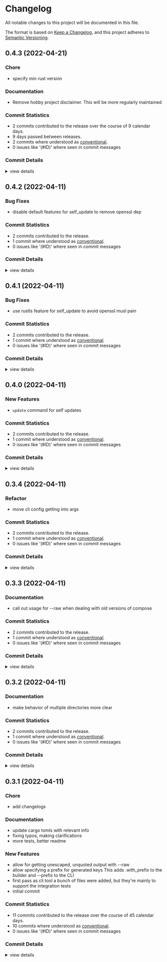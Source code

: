 # Changelog

All notable changes to this project will be documented in this file.

The format is based on [Keep a Changelog](https://keepachangelog.com/en/1.0.0/),
and this project adheres to [Semantic Versioning](https://semver.org/spec/v2.0.0.html).

## 0.4.3 (2022-04-21)

### Chore

 - <csr-id-c51a85f54f8798f0cd09204d8f361ce730440956/> specify min rust version

### Documentation

 - <csr-id-111094b489086f00c81e4c7c4bc6430b84f25a36/> Remove hobby project disclaimer.
   This will be more regularly maintained

### Commit Statistics

<csr-read-only-do-not-edit/>

 - 2 commits contributed to the release over the course of 9 calendar days.
 - 9 days passed between releases.
 - 2 commits where understood as [conventional](https://www.conventionalcommits.org).
 - 0 issues like '(#ID)' where seen in commit messages

### Commit Details

<csr-read-only-do-not-edit/>

<details><summary>view details</summary>

 * **Uncategorized**
    - specify min rust version ([`c51a85f`](https://github.comgit//mattcl/confpiler/commit/c51a85f54f8798f0cd09204d8f361ce730440956))
    - Remove hobby project disclaimer. ([`111094b`](https://github.comgit//mattcl/confpiler/commit/111094b489086f00c81e4c7c4bc6430b84f25a36))
</details>

## 0.4.2 (2022-04-11)

### Bug Fixes

 - <csr-id-b10e3b5761e7ea8139eac83d7a31ed2afdbd48d9/> disable default features for self_update to remove openssl dep

### Commit Statistics

<csr-read-only-do-not-edit/>

 - 2 commits contributed to the release.
 - 1 commit where understood as [conventional](https://www.conventionalcommits.org).
 - 0 issues like '(#ID)' where seen in commit messages

### Commit Details

<csr-read-only-do-not-edit/>

<details><summary>view details</summary>

 * **Uncategorized**
    - Release confpiler_cli v0.4.2 ([`430e107`](https://github.comgit//mattcl/confpiler/commit/430e107dd144791d7d664d0a5df2744bfdc226b6))
    - disable default features for self_update to remove openssl dep ([`b10e3b5`](https://github.comgit//mattcl/confpiler/commit/b10e3b5761e7ea8139eac83d7a31ed2afdbd48d9))
</details>

## 0.4.1 (2022-04-11)

### Bug Fixes

 - <csr-id-899bd6a4caa5f74acaa8dc21686fbcf8ba0bd961/> use rustls feature for self_update to avoid openssl musl pain

### Commit Statistics

<csr-read-only-do-not-edit/>

 - 2 commits contributed to the release.
 - 1 commit where understood as [conventional](https://www.conventionalcommits.org).
 - 0 issues like '(#ID)' where seen in commit messages

### Commit Details

<csr-read-only-do-not-edit/>

<details><summary>view details</summary>

 * **Uncategorized**
    - Release confpiler_cli v0.4.1 ([`aa9a456`](https://github.comgit//mattcl/confpiler/commit/aa9a4563677649c813e062d54096e48f6e483492))
    - use rustls feature for self_update to avoid openssl musl pain ([`899bd6a`](https://github.comgit//mattcl/confpiler/commit/899bd6a4caa5f74acaa8dc21686fbcf8ba0bd961))
</details>

## 0.4.0 (2022-04-11)

### New Features

 - <csr-id-88a6565ca1306eec34de219a54d21445590c7d5c/> `update` command for self updates

### Commit Statistics

<csr-read-only-do-not-edit/>

 - 2 commits contributed to the release.
 - 1 commit where understood as [conventional](https://www.conventionalcommits.org).
 - 0 issues like '(#ID)' where seen in commit messages

### Commit Details

<csr-read-only-do-not-edit/>

<details><summary>view details</summary>

 * **Uncategorized**
    - Release confpiler_cli v0.4.0 ([`3510338`](https://github.comgit//mattcl/confpiler/commit/35103380caf2d5612a460360b8e898d9c92d5f70))
    - `update` command for self updates ([`88a6565`](https://github.comgit//mattcl/confpiler/commit/88a6565ca1306eec34de219a54d21445590c7d5c))
</details>

## 0.3.4 (2022-04-11)

<csr-id-f2728d887b88feabaf0d53a1e7bd787f288ea652/>

### Refactor

 - <csr-id-f2728d887b88feabaf0d53a1e7bd787f288ea652/> move cli config getting into args

### Commit Statistics

<csr-read-only-do-not-edit/>

 - 2 commits contributed to the release.
 - 1 commit where understood as [conventional](https://www.conventionalcommits.org).
 - 0 issues like '(#ID)' where seen in commit messages

### Commit Details

<csr-read-only-do-not-edit/>

<details><summary>view details</summary>

 * **Uncategorized**
    - Release confpiler_cli v0.3.4 ([`f308c6b`](https://github.comgit//mattcl/confpiler/commit/f308c6b771a26a7a7b98cf2d231d642f9b7dad49))
    - move cli config getting into args ([`f2728d8`](https://github.comgit//mattcl/confpiler/commit/f2728d887b88feabaf0d53a1e7bd787f288ea652))
</details>

## 0.3.3 (2022-04-11)

### Documentation

 - <csr-id-68ffe60270a0f32a0925e7f4a3cc4f913f7da287/> call out usage for --raw when dealing with old versions of compose

### Commit Statistics

<csr-read-only-do-not-edit/>

 - 2 commits contributed to the release.
 - 1 commit where understood as [conventional](https://www.conventionalcommits.org).
 - 0 issues like '(#ID)' where seen in commit messages

### Commit Details

<csr-read-only-do-not-edit/>

<details><summary>view details</summary>

 * **Uncategorized**
    - Release confpiler_cli v0.3.3 ([`15735e3`](https://github.comgit//mattcl/confpiler/commit/15735e3ff10135e60ff4ca4397bd50c583495117))
    - call out usage for --raw when dealing with old versions of compose ([`68ffe60`](https://github.comgit//mattcl/confpiler/commit/68ffe60270a0f32a0925e7f4a3cc4f913f7da287))
</details>

## 0.3.2 (2022-04-11)

### Documentation

 - <csr-id-6f9fa99f1ed03365a4a8e2eac8aecd7e0bd53edf/> make behavior of multiple directories more clear

### Commit Statistics

<csr-read-only-do-not-edit/>

 - 2 commits contributed to the release.
 - 1 commit where understood as [conventional](https://www.conventionalcommits.org).
 - 0 issues like '(#ID)' where seen in commit messages

### Commit Details

<csr-read-only-do-not-edit/>

<details><summary>view details</summary>

 * **Uncategorized**
    - Release confpiler_cli v0.3.2 ([`bfa0867`](https://github.comgit//mattcl/confpiler/commit/bfa08675f6d80496ed6f1ebdb56fd6d86c5cfe04))
    - make behavior of multiple directories more clear ([`6f9fa99`](https://github.comgit//mattcl/confpiler/commit/6f9fa99f1ed03365a4a8e2eac8aecd7e0bd53edf))
</details>

## 0.3.1 (2022-04-11)

<csr-id-598449234c43b8ef010c7d738086a7a7908fd3ea/>
<csr-id-0c8f530b9d670f729c0766209f80f1fb4ea05b68/>
<csr-id-8b4d0bf65e14f1f213674d717755fe94fe51a2f8/>

### Chore

 - <csr-id-8b4d0bf65e14f1f213674d717755fe94fe51a2f8/> add changelogs

### Documentation

 - <csr-id-236de63e40891b03c7b358827f1a8de670659a89/> update cargo tomls with relevant info
 - <csr-id-97b942cc898b34b8888ce1c099ad9429b297f6cc/> fixing typos, making clarifications
 - <csr-id-a683f0db860635a5cfb5917b6efd45e5e54653ca/> more tests, better readme

### New Features

 - <csr-id-a824cb042468c2ad18edc5cf045dbb99a1142bba/> allow for getting unescaped, unquoted output with --raw
 - <csr-id-9781899d3b3101eef91af431befa964c65bf87be/> allow specifying a prefix for generated keys
   This adds .with_prefix to the builder and --prefix to the CLI
 - <csr-id-10602d0361fc6e76a084021136fb0664d9897158/> first pass as cli tool
   a bunch of files were added, but they're mainly to support the
   integration tests
 - <csr-id-72375f349bb71c2bba47e23189d54f64e0a84d73/> initial commit

### Commit Statistics

<csr-read-only-do-not-edit/>

 - 11 commits contributed to the release over the course of 45 calendar days.
 - 10 commits where understood as [conventional](https://www.conventionalcommits.org).
 - 0 issues like '(#ID)' where seen in commit messages

### Commit Details

<csr-read-only-do-not-edit/>

<details><summary>view details</summary>

 * **Uncategorized**
    - Release confpiler v0.2.1, confpiler_cli v0.3.1 ([`e781460`](https://github.comgit//mattcl/confpiler/commit/e78146059e9b97f324dba3806edd2d2ab5a61e10))
    - add changelogs ([`8b4d0bf`](https://github.comgit//mattcl/confpiler/commit/8b4d0bf65e14f1f213674d717755fe94fe51a2f8))
    - allow for getting unescaped, unquoted output with --raw ([`a824cb0`](https://github.comgit//mattcl/confpiler/commit/a824cb042468c2ad18edc5cf045dbb99a1142bba))
    - clippy suggestions ([`5984492`](https://github.comgit//mattcl/confpiler/commit/598449234c43b8ef010c7d738086a7a7908fd3ea))
    - allow specifying a prefix for generated keys ([`9781899`](https://github.comgit//mattcl/confpiler/commit/9781899d3b3101eef91af431befa964c65bf87be))
    - exclude integration tests from cli package ([`0c8f530`](https://github.comgit//mattcl/confpiler/commit/0c8f530b9d670f729c0766209f80f1fb4ea05b68))
    - update cargo tomls with relevant info ([`236de63`](https://github.comgit//mattcl/confpiler/commit/236de63e40891b03c7b358827f1a8de670659a89))
    - fixing typos, making clarifications ([`97b942c`](https://github.comgit//mattcl/confpiler/commit/97b942cc898b34b8888ce1c099ad9429b297f6cc))
    - more tests, better readme ([`a683f0d`](https://github.comgit//mattcl/confpiler/commit/a683f0db860635a5cfb5917b6efd45e5e54653ca))
    - first pass as cli tool ([`10602d0`](https://github.comgit//mattcl/confpiler/commit/10602d0361fc6e76a084021136fb0664d9897158))
    - initial commit ([`72375f3`](https://github.comgit//mattcl/confpiler/commit/72375f349bb71c2bba47e23189d54f64e0a84d73))
</details>

